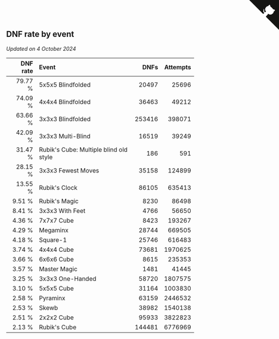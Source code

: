 ## DNF rate by event

*Updated on  4 October 2024*

| DNF rate | Event | DNFs | Attempts |
| ---: | :--- | ---: | ---: |
| 79.77 % | 5x5x5 Blindfolded | 20497 | 25696 |
| 74.09 % | 4x4x4 Blindfolded | 36463 | 49212 |
| 63.66 % | 3x3x3 Blindfolded | 253416 | 398071 |
| 42.09 % | 3x3x3 Multi-Blind | 16519 | 39249 |
| 31.47 % | Rubik's Cube: Multiple blind old style | 186 | 591 |
| 28.15 % | 3x3x3 Fewest Moves | 35158 | 124899 |
| 13.55 % | Rubik's Clock | 86105 | 635413 |
| 9.51 % | Rubik's Magic | 8230 | 86498 |
| 8.41 % | 3x3x3 With Feet | 4766 | 56650 |
| 4.36 % | 7x7x7 Cube | 8423 | 193267 |
| 4.29 % | Megaminx | 28744 | 669505 |
| 4.18 % | Square-1 | 25746 | 616483 |
| 3.74 % | 4x4x4 Cube | 73681 | 1970625 |
| 3.66 % | 6x6x6 Cube | 8615 | 235353 |
| 3.57 % | Master Magic | 1481 | 41445 |
| 3.25 % | 3x3x3 One-Handed | 58720 | 1807575 |
| 3.10 % | 5x5x5 Cube | 31164 | 1003830 |
| 2.58 % | Pyraminx | 63159 | 2446532 |
| 2.53 % | Skewb | 38982 | 1540138 |
| 2.51 % | 2x2x2 Cube | 95933 | 3822823 |
| 2.13 % | Rubik's Cube | 144481 | 6776969 |


<a href="https://github.com/jonatanklosko/wca_statistics" class="github-corner" aria-label="View source on Github"><svg width="80" height="80" viewBox="0 0 250 250" style="fill:#151513; color:#fff; position: absolute; top: 0; border: 0; right: 0;" aria-hidden="true"><path d="M0,0 L115,115 L130,115 L142,142 L250,250 L250,0 Z"></path><path d="M128.3,109.0 C113.8,99.7 119.0,89.6 119.0,89.6 C122.0,82.7 120.5,78.6 120.5,78.6 C119.2,72.0 123.4,76.3 123.4,76.3 C127.3,80.9 125.5,87.3 125.5,87.3 C122.9,97.6 130.6,101.9 134.4,103.2" fill="currentColor" style="transform-origin: 130px 106px;" class="octo-arm"></path><path d="M115.0,115.0 C114.9,115.1 118.7,116.5 119.8,115.4 L133.7,101.6 C136.9,99.2 139.9,98.4 142.2,98.6 C133.8,88.0 127.5,74.4 143.8,58.0 C148.5,53.4 154.0,51.2 159.7,51.0 C160.3,49.4 163.2,43.6 171.4,40.1 C171.4,40.1 176.1,42.5 178.8,56.2 C183.1,58.6 187.2,61.8 190.9,65.4 C194.5,69.0 197.7,73.2 200.1,77.6 C213.8,80.2 216.3,84.9 216.3,84.9 C212.7,93.1 206.9,96.0 205.4,96.6 C205.1,102.4 203.0,107.8 198.3,112.5 C181.9,128.9 168.3,122.5 157.7,114.1 C157.9,116.9 156.7,120.9 152.7,124.9 L141.0,136.5 C139.8,137.7 141.6,141.9 141.8,141.8 Z" fill="currentColor" class="octo-body"></path></svg></a><style>.github-corner:hover .octo-arm{animation:octocat-wave 560ms ease-in-out}@keyframes octocat-wave{0%,100%{transform:rotate(0)}20%,60%{transform:rotate(-25deg)}40%,80%{transform:rotate(10deg)}}@media (max-width:500px){.github-corner:hover .octo-arm{animation:none}.github-corner .octo-arm{animation:octocat-wave 560ms ease-in-out}}</style>
